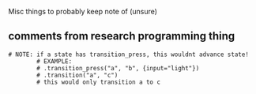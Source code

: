 Misc things to probably keep note of (unsure)

## comments from research programming thing
```
# NOTE: if a state has transition_press, this wouldnt advance state!
		# EXAMPLE:
		# .transition_press("a", "b", {input="light"})
		# .transition("a", "c")
		# this would only transition a to c
```
